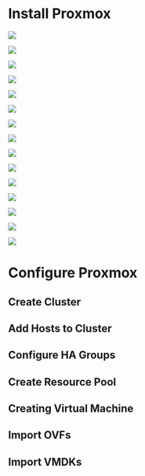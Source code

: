 # Install Proxmox

![](https://github.com/JonmarCorpuz/Procedures/blob/main/Proxmox/Assets/1%20-%20Copy.png)

![](https://github.com/JonmarCorpuz/Procedures/blob/main/Proxmox/Assets/2%20-%20Copy.png)

![](https://github.com/JonmarCorpuz/Procedures/blob/main/Proxmox/Assets/3%20-%20Copy.png)

![](https://github.com/JonmarCorpuz/Procedures/blob/main/Proxmox/Assets/4%20-%20Copy.png)

![](https://github.com/JonmarCorpuz/Procedures/blob/main/Proxmox/Assets/5%20-%20Copy.png)

![](https://github.com/JonmarCorpuz/Procedures/blob/main/Proxmox/Assets/6%20-%20Copy.png)

![](https://github.com/JonmarCorpuz/Procedures/blob/main/Proxmox/Assets/7%20-%20Copy.png)

![](https://github.com/JonmarCorpuz/Procedures/blob/main/Proxmox/Assets/8%20-%20Copy.png)

![](https://github.com/JonmarCorpuz/Procedures/blob/main/Proxmox/Assets/9%20-%20Copy.png)

![](https://github.com/JonmarCorpuz/Procedures/blob/main/Proxmox/Assets/10%20-%20Copy.png)

![](https://github.com/JonmarCorpuz/Procedures/blob/main/Proxmox/Assets/11%20-%20Copy.png)

![](https://github.com/JonmarCorpuz/Procedures/blob/main/Proxmox/Assets/12%20-%20Copy.png)

![](https://github.com/JonmarCorpuz/Procedures/blob/main/Proxmox/Assets/13%20-%20Copy.png)

![](https://github.com/JonmarCorpuz/Procedures/blob/main/Proxmox/Assets/14%20-%20Copy.png)

![](https://github.com/JonmarCorpuz/SecondBrain/blob/main/Assets/Whitespace.png)

# Configure Proxmox

## Create Cluster

## Add Hosts to Cluster

## Configure HA Groups

## Create Resource Pool

## Creating Virtual Machine

## Import OVFs

## Import VMDKs
